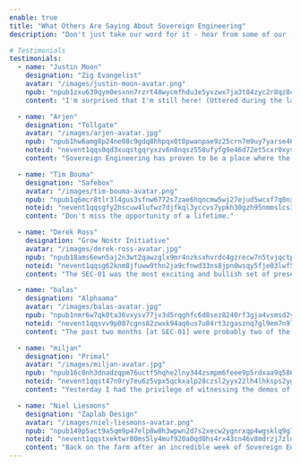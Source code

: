 ```yaml
---
enable: true
title: "What Others Are Saying About Sovereign Engineering"
description: "Don't just take our word for it - hear from some of our [fans and alumni](https://following.space/d/sier9e7ih6k2?p=83d999a148625c3d2bb819af3064c0f6a12d7da88f68b2c69221f3a746171d19)! Check out the testimonials below to see what others are saying about Sovereign Engineering."

# Testimonials
testimonials:
  - name: "Justin Moon"
    designation: "Zig Evangelist"
    avatar: "/images/justin-moon-avatar.png"
    npub: "npub1zxu639qym0esxnn7rzrt48wycmfhdu3e5yvzwx7ja3t84zyc2r8qz8cx2y"
    content: "I'm surprised that I'm still here! (Uttered during the last week of SEC-04, after moving flights twice.)"

  - name: "Arjen"
    designation: "Tollgate"
    avatar: "/images/arjen-avatar.jpg"
    npub: "npub1hw6amg8p24ne08c9gdq8hhpqx0t0pwanpae9z25crn7m9uy7yarse465gr"
    noteid: "nevent1qqs0qd3xuqstgqryxzv6n8nqsz558ufyfg9e46d72et5cxr0xysaxaqpz3mhxue69uhhyetvv9ujuerpd46hxtnfdupzpwa4mkswz4t8j70s2s6q00wzqv7k7zamxrmj2y4fs88aktcfuf68akcsrw"
    content: "Sovereign Engineering has proven to be a place where the foundations of the internet are being redefined."

  - name: "Tim Bouma"
    designation: "Safebox"
    avatar: "/images/tim-bouma-avatar.png"
    npub: "npub1q6mcr8tlr3l4gus3sfnw6772s7zae6hqncmw5wj27ejud5wcxf7q0nx7d5"
    noteid: "nevent1qqsgfy2hscuw4lufwz7djfkql3yccvs7ypkh30gzh95nmmslcs3ednqpp4mhxue69uhhyetvv9ujuerpd46hxtnfdupzpwa4mkswz4t8j70s2s6q00wzqv7k7zamxrmj2y4fs88aktcfuf68akcsrw"
    content: "Don't miss the opportunity of a lifetime."

  - name: "Derek Ross"
    designation: "Grow Nostr Initiative"
    avatar: "/images/derek-ross-avatar.jpg"
    npub: "npub18ams6ewn5aj2n3wt2qawzglx9mr4nzksxhvrdc4gzrecw7n5tvjqctp424"
    noteid: "nevent1qqsg62knm8jfuww9thn2ja9cfnwd33ns8jpn0wsqy5fje03lwf5sepqzyqlhwrt96wnkf2w9edgr4cfruchvwkv26q6asdhz4qg08pm6w3djg94576n"
    content: "The SEC-01 was the most exciting and bullish set of presentations at Bitcoin Atlantis. These people are building our future and will have an immense impact upon our world. I look forward to seeing was SEC-02 will build. Plus, Madeira is incredibly beautiful."

  - name: "balas"
    designation: "Alphaama"
    avatar: "/images/balas-avatar.jpg"
    npub: "npub1nmr6w7qk0ta36vxysv77jv3d5rqghfc6d8sez8240rf3gja4vsmsd2yha8"
    noteid: "nevent1qqsvv9p087cgns82zwxk94aq6us7u84rt3zgasznq7gl9em7n9lfqmcpzemhxue69uhhyetvv9ujumn0wd68ytnzv9hxgq3qnmr6w7qk0ta36vxysv77jv3d5rqghfc6d8sez8240rf3gja4vsmsfzhrfg"
    content: "The past two months [at SEC-01] were probably two of the best months of my life and I'm not young anymore. [...] I met so many amazing people during that time and it was incredible to explore the beautiful Madeira island together, sharing wild ideas, helping each other's projects, discussing stuff, learning with each other, making new friendships, shipping the future."

  - name: "miljan"
    designation: "Primal"
    avatar: "/images/miljan-avatar.jpg"
    npub: "npub16c0nh3dnadzqpm76uctf5hqhe2lny344zsmpm6feee9p5rdxaa9q586nvr"
    noteid: "nevent1qqst47n9ry7eu6z5vpx5qckxalp28czsl2yyx22lh4lhksps2yg23sczyrtp7w79k045gq80mtnpdxjuzl9t7vjxk52rv80f888y5xsd5mh55jdvvzw"
    content: "Yesterday I had the privilege of witnessing the demos of the first Sovereign Engineering cohort here in Madeira. Mind completely blown. Everyone should check out these projects. People have no idea how good Nostr is going to get."

  - name: "Niel Liesmons"
    designation: "Zaplab Design"
    avatar: "/images/niel-liesmons-avatar.png"
    npub: "npub149p5act9a5qm9p47elp8w8h3wpwn2d7s2xecw2ygnrxqp4wgsklq9g722q"
    noteid: "nevent1qqstxektwr80ms5ly4muf920a0qd0hs4rx43cn46v8mdrzj7zlulgcszyz55xnhpvhksrv5xhm8uyac779c96dfh6pgm8peg3zvvcqx4ezzmuu9d9wy"
    content: "Back on the farm after an incredible week of Sovereign Engineering."
---
```

